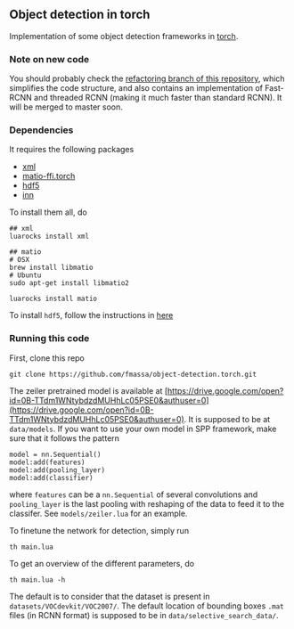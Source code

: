 ## Object detection in torch

Implementation of some object detection frameworks in [torch](http://torch.ch).

### Note on new code
You should probably check the [refactoring branch of this repository](https://github.com/fmassa/object-detection.torch/tree/refactoring), which simplifies the code structure, and also contains an implementation of Fast-RCNN and threaded RCNN (making it much faster than standard RCNN). It will be merged to master soon.

### Dependencies

It requires the following packages

 - [xml](http://doc.lubyk.org/xml.html)
 - [matio-ffi.torch](https://github.com/soumith/matio-ffi.torch)
 - [hdf5](https://github.com/deepmind/torch-hdf5)
 - [inn](https://github.com/szagoruyko/imagine-nn)

To install them all, do

```
## xml
luarocks install xml

## matio
# OSX
brew install libmatio
# Ubuntu
sudo apt-get install libmatio2

luarocks install matio
```

To install `hdf5`, follow the instructions in [here](https://github.com/deepmind/torch-hdf5/blob/master/doc/usage.md)

### Running this code

First, clone this repo
```
git clone https://github.com/fmassa/object-detection.torch.git
```

The zeiler pretrained model is available at [https://drive.google.com/open?id=0B-TTdm1WNtybdzdMUHhLc05PSE0&authuser=0](https://drive.google.com/open?id=0B-TTdm1WNtybdzdMUHhLc05PSE0&authuser=0).
It is supposed to be at `data/models`.
If you want to use your own model in SPP framework, make sure that it follows the pattern
```
model = nn.Sequential()
model:add(features)
model:add(pooling_layer)
model:add(classifier)
```
where `features` can be a `nn.Sequential` of several convolutions and `pooling_layer` is the last pooling with reshaping of the data to feed it to the classifer. See `models/zeiler.lua` for an example.

To finetune the network for detection, simply run
```
th main.lua
```

To get an overview of the different parameters, do
```
th main.lua -h
```

The default is to consider that the dataset is present in `datasets/VOCdevkit/VOC2007/`.
The default location of bounding boxes `.mat` files (in RCNN format) is supposed to be in `data/selective_search_data/`.

